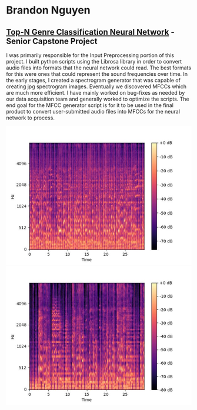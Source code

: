 # Brandon Nguyen

## [Top-N Genre Classification Neural Network](https://github.com/beatsageo/Top_n) - Senior Capstone Project

I was primarily responsible for the Input Preprocessing portion of this project. I built python scripts using the Librosa library in order to convert audio files into formats that the neural network could read. The best formats for this were ones that could represent the sound frequencies over time. In the early stages, I created a spectrogram generator that was capable of creating jpg spectrogram images. Eventually we discovered MFCCs which are much more efficient. I have mainly worked on bug-fixes as needed by our data acquisition team and generally worked to optimize the scripts. The end goal for the MFCC generator script is for it to be used in the final product to convert user-submitted audio files into MFCCs for the neural network to process.

![Example Spectrogram](/spec-files/blues.00000.au_1.jpg) 
![Example Spectrogram](/spec-files/blues.00001.au_1.jpg)

